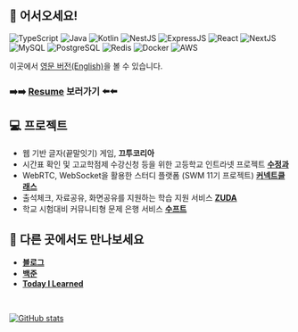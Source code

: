## 👋 어서오세요!

![TypeScript](https://img.shields.io/badge/TypeScript-007ACC?logo=typescript&logoColor=white) ![Java](https://img.shields.io/badge/Java-ED8B00?logo=openjdk&logoColor=white) ![Kotlin](https://img.shields.io/badge/Kotlin-0095D5?logo=kotlin&logoColor=white) ![NestJS](https://img.shields.io/badge/Nestjs-E0234E?logo=nestjs&logoColor=white) ![ExpressJS](https://img.shields.io/badge/Expressjs-000000?logo=express&logoColor=white) ![React](https://img.shields.io/badge/React-20232A?logo=react&logoColor=61DAFB) ![NextJS](https://img.shields.io/badge/Nextjs-000000?logo=nextdotjs&logoColor=white) ![MySQL](	https://img.shields.io/badge/MySQL-005C84?logo=mysql&logoColor=white) ![PostgreSQL](https://img.shields.io/badge/PostgreSQL-316192?logo=postgresql&logoColor=white) ![Redis](https://img.shields.io/badge/Redis-%23DD0031.svg?logo=redis&logoColor=white) ![Docker](https://img.shields.io/badge/Docker-2CA5E0?logo=docker&logoColor=white) ![AWS](https://img.shields.io/badge/Amazon_AWS-FF9900?logo=amazonaws&logoColor=white)

이곳에서 [영문 버전(English)](./README-en.md)을 볼 수 있습니다.

### ➡️➡️ [Resume](https://daegyeo.me?utm_source=github&utm_medium=readme&utm_campaign=github_readme/) 보러가기 ⬅️⬅️

## 💻 프로젝트

- 웹 기반 글자(끝말잇기) 게임, **끄투코리아**
- 시간표 확인 및 고교학점제 수강신청 등을 위한 고등학교 인트라넷 프로젝트 **[수정과](https://github.com/swjb-sinamon/)**
- WebRTC, WebSocket을 활용한 스터디 플랫폼 (SWM 11기 프로젝트) **[커넥트클래스](https://github.com/real-compacted-developer/connect-class/)**
- 출석체크, 자료공유, 화면공유를 지원하는 학습 지원 서비스 **[ZUDA](https://github.com/zzuda/)**
- 학교 시험대비 커뮤니티형 문제 은행 서비스 **[수프트](https://github.com/swsuft/)**

## 🔗 다른 곳에서도 만나보세요
- **[블로그](https://blog.daegyeo.me/)**
- **[백준](https://www.acmicpc.net/user/combbm/)**
- **[Today I Learned](https://til.skylightqp.kr/)**

<br>

[![GitHub stats](https://github-readme-stats.vercel.app/api?username=SkyLightQP&hide=contribs)](https://github.com/SkyLightQP/)
